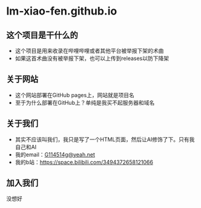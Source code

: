 # lm-xiao-fen.github.io
## 这个项目是干什么的
- 这个项目是用来收录在哔哩哔哩或者其他平台被举报下架的术曲
- 如果这首术曲没有被举报下架，也可以上传到releases以防下降架
## 关于网站
- 这个网站部署在GitHub pages上，网站就是项目名
- 至于为什么部署在GitHub上？单纯是我买不起服务器和域名
## 关于我们
- 其实不应该叫我们，我只是写了一个HTML页面，然后让AI修饰了下。只有我自己和AI
- 我的email：G114514g@yeah.net
- 我的b站：https://space.bilibili.com/3494372658121066
## 加入我们
没想好
